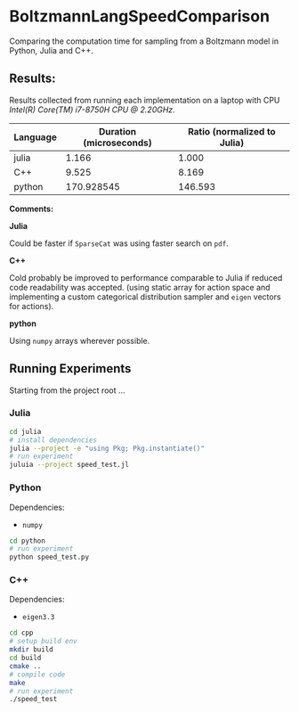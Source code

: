 # BoltzmannLangSpeedComparison

Comparing the computation time for sampling from a Boltzmann model in Python, Julia and C++.

## Results:

Results collected from running each implementation on a laptop with CPU *Intel(R) Core(TM) i7-8750H CPU @ 2.20GHz*.

| Language | Duration (microseconds) | Ratio (normalized to Julia) |
| -        | -                       | -                           |
| julia    | 1.166                   | 1.000                       |
| C++      | 9.525                   | 8.169                       |
| python   | 170.928545              | 146.593                     |

**Comments:**

**Julia**

Could be faster if `SparseCat` was using faster search on `pdf`.

**C++**

Cold probably be improved to performance comparable to Julia if reduced code
readability was accepted. (using static array for action space and implementing
a custom categorical distribution sampler and `eigen` vectors for actions).

**python**

Using `numpy` arrays wherever possible.


## Running Experiments

Starting from the project root ...

### Julia

```bash
cd julia
# install dependencies
julia --project -e "using Pkg; Pkg.instantiate()"
# run experiment
juluia --project speed_test.jl
```

### Python

Dependencies:

- `numpy`

```bash
cd python
# run experiment
python speed_test.py
```

### C++

Dependencies:

- `eigen3.3`

```bash
cd cpp
# setup build env
mkdir build
cd build
cmake ..
# compile code
make
# run experiment
./speed_test
```
